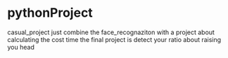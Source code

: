 # pythonProject
casual_project
just combine the face_recognaziton with a project about calculating the cost time
the final project is detect your ratio about raising you head
